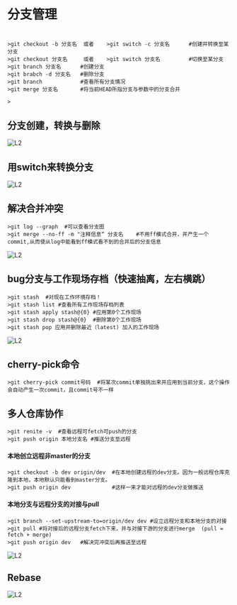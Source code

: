 # 分支管理

#
	>git checkout -b 分支名  或者    >git switch -c 分支名      #创建并转换至某分支
	>git checkout 分支名     或者    >git switch 分支名         #切换至某分支
	>git branch 分支名      #创建分支
	>git brabch -d 分支名   #删除分支
	>git branch            #查看所有分支情况
	>git merge 分支名       #将当前HEAD所指分支与参数中的分支合并

	> 
## 分支创建，转换与删除  
![L2](https://github.com/zhukuixi/RainyNight/blob/master/Git/image/L3_1.jpg)  

## 用switch来转换分支
![L2](https://github.com/zhukuixi/RainyNight/blob/master/Git/image/L3_2.jpg)

## 解决合并冲突
	>git log --graph  #可以查看分支图
	>git merge --no-ff -m "注释信息“ 分支名    #不用ff模式合并，并产生一个commit,从而使从log中能看到ff模式看不到的合并后的分支信息
![L2](https://github.com/zhukuixi/RainyNight/blob/master/Git/image/L3_3.jpg)

## bug分支与工作现场存档（快速抽离，左右横跳）
	>git stash  #对现在工作环境存档！
	>git stash list #查看所有工作现场存档列表
	>git stash apply stash@{0} #应用第0个工作现场
	>git stash drop stash@{0}  #删除第0个工作现场
	>git stash pop 应用并删除最近（latest) 加入的工作现场
	
![L2](https://github.com/zhukuixi/RainyNight/blob/master/Git/image/L4.jpg)

## cherry-pick命令
	>git cherry-pick commit号码  #将某次commit单独挑出来并应用到当前分支，这个操作会自动产生一次commit，且commit号不一样
## 多人仓库协作  
    >git renite -v  #查看远程可fetch可push的分支
    >git push origin 本地分支名 #推送分支至远程
#### 本地创立远程非master的分支 
	>git checkout -b dev origin/dev  #在本地创建远程的dev分支。因为一般远程仓库克隆到本地，本地默认只能看到master分支。
    >git push origin dev             #这样一来才能对远程的dev分支做推送
#### 本地分支与远程分支的对接与pull
    >git branch --set-upstream-to=origin/dev dev #设立远程分支和本地分支的对接
    >git pull #将对接后的远程分支fetch下来，并与对接下游的分支进行merge  (pull = fetch + merge)
    >git push origin dev   #解决完冲突后再推送至远程
    
![L2](https://github.com/zhukuixi/RainyNight/blob/master/Git/image/L5.jpg)  

## Rebase
![L2](https://github.com/zhukuixi/RainyNight/blob/master/Git/image/L6.jpg)  